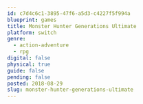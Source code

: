 ```yaml
---
id: c7d4c6c1-3895-47f6-a5d3-c4227f5f994a
blueprint: games
title: Monster Hunter Generations Ultimate
platform: switch
genre:
  - action-adventure
  - rpg
digital: false
physical: true
guide: false
pending: false
posted: 2018-08-29
slug: monster-hunter-generations-ultimate
---
```

